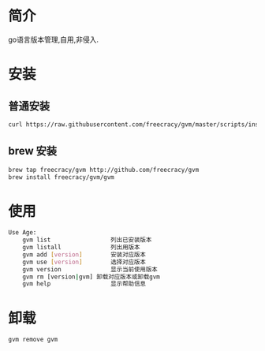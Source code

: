 # 简介
go语言版本管理,自用,非侵入.

# 安装

## 普通安装
```bash
curl https://raw.githubusercontent.com/freecracy/gvm/master/scripts/install | sh
```

## brew 安装
```sh
brew tap freecracy/gvm http://github.com/freecracy/gvm
brew install freecracy/gvm/gvm
```

# 使用
```bash
Use Age:
    gvm list                 列出已安装版本
    gvm listall              列出用版本
    gvm add [version]        安装对应版本
    gvm use [version]        选择对应版本
    gvm version              显示当前使用版本
    gvm rm [version|gvm] 卸载对应版本或卸载gvm
    gvm help                 显示帮助信息
```

# 卸载
```bash
gvm remove gvm
```
